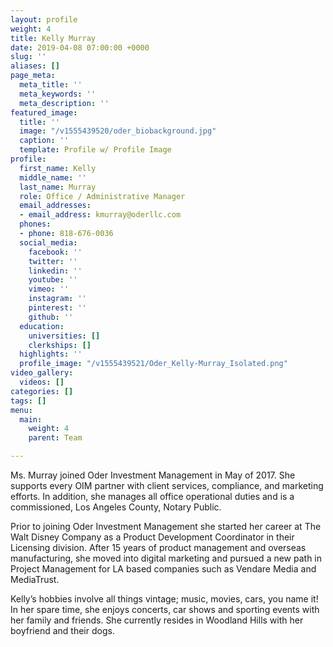 ```yaml
---
layout: profile
weight: 4
title: Kelly Murray
date: 2019-04-08 07:00:00 +0000
slug: ''
aliases: []
page_meta:
  meta_title: ''
  meta_keywords: ''
  meta_description: ''
featured_image:
  title: ''
  image: "/v1555439520/oder_biobackground.jpg"
  caption: ''
  template: Profile w/ Profile Image
profile:
  first_name: Kelly
  middle_name: ''
  last_name: Murray
  role: Office / Administrative Manager
  email_addresses:
  - email_address: kmurray@oderllc.com
  phones:
  - phone: 818-676-0036
  social_media:
    facebook: ''
    twitter: ''
    linkedin: ''
    youtube: ''
    vimeo: ''
    instagram: ''
    pinterest: ''
    github: ''
  education:
    universities: []
    clerkships: []
  highlights: ''
  profile_image: "/v1555439521/Oder_Kelly-Murray_Isolated.png"
video_gallery:
  videos: []
categories: []
tags: []
menu:
  main:
    weight: 4
    parent: Team

---
```

Ms. Murray joined Oder Investment Management in May of 2017. She supports every OIM partner with client services, compliance, and marketing efforts. In addition, she manages all office operational duties and is a commissioned, Los Angeles County, Notary Public.

Prior to joining Oder Investment Management she started her career at The Walt Disney Company as a Product Development Coordinator in their Licensing division. After 15 years of product management and overseas manufacturing, she moved into digital marketing and pursued a new path in Project Management for LA based companies such as Vendare Media and MediaTrust.

Kelly’s hobbies involve all things vintage; music, movies, cars, you name it! In her spare time, she enjoys concerts, car shows and sporting events with her family and friends. She currently resides in Woodland Hills with her boyfriend and their dogs.